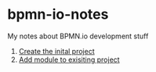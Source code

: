 # bpmn-io-notes
My notes about BPMN.io development stuff

1. [Create the inital project](01-general-docs/01-init-project.md)
1. [Add module to exisiting project](01-general-docs/02-add-module.md)